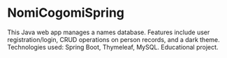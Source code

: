 # NomiCogomiSpring
This Java web app manages a names database. Features include user registration/login, CRUD operations on person records, and a dark theme. Technologies used: Spring Boot, Thymeleaf, MySQL. Educational project.
